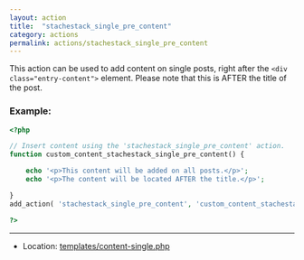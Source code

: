 ```yaml
---
layout: action
title:  "stachestack_single_pre_content"
category: actions
permalink: actions/stachestack_single_pre_content
---
```


This action can be used to add content on single posts, right after the `<div class="entry-content">` element. Please note that this is AFTER the title of the post.

### Example:

```php
<?php

// Insert content using the 'stachestack_single_pre_content' action.
function custom_content_stachestack_single_pre_content() {

	echo '<p>This content will be added on all posts.</p>';
	echo '<p>The content will be located AFTER the title.</p>';

}
add_action( 'stachestack_single_pre_content', 'custom_content_stachestack_single_top' );

?>
```

<hr>

* Location: [templates/content-single.php](https://github.com/StacheStack/StacheStack/blob/development/templates/content-single.php)